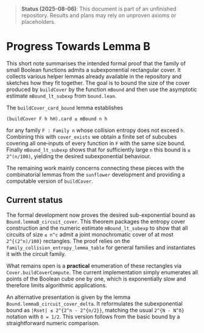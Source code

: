 > **Status (2025-08-06)**: This document is part of an unfinished repository. Results and plans may rely on unproven axioms or placeholders.
>
# Progress Towards Lemma B

This short note summarises the intended formal proof that the family of
small Boolean functions admits a subexponential rectangular cover.  It
collects various helper lemmas already available in the repository and
sketches how they fit together.  The goal is to bound the size of the
cover produced by `buildCover` by the function `mBound` and then use the
asymptotic estimate `mBound_lt_subexp` from `bound.lean`.

The `buildCover_card_bound` lemma establishes
```
(buildCover F h hH).card ≤ mBound n h
```
for any family `F : Family n` whose collision entropy does not exceed
`h`.  Combining this with `cover_exists` we obtain a finite set of
subcubes covering all one‑inputs of every function in `F` with the same
size bound.  Finally `mBound_lt_subexp` shows that for sufficiently
large `n` this bound is `≤ 2^(n/100)`, yielding the desired
subexponential behaviour.

The remaining work mainly concerns connecting these pieces with the
combinatorial lemmas from the `sunflower` development and providing a
computable version of `buildCover`.

## Current status

The formal development now proves the desired sub-exponential bound as
`Bound.lemmaB_circuit_cover`.  This theorem packages the entropy cover
construction and the numeric estimate `mBound_lt_subexp` to show that
all circuits of size `≤ n^c` admit a joint monochromatic cover of at
most `2^{(2^n)/100}` rectangles.  The proof relies on the `family_collision_entropy_lemma_table`
for general families and instantiates it with the circuit family.

What remains open is a **practical** enumeration of these rectangles
via `Cover.buildCoverCompute`.  The current implementation simply
enumerates all points of the Boolean cube one by one, which is
exponentially slow and therefore limits algorithmic applications.

An alternative presentation is given by the lemma
`Bound.lemmaB_circuit_cover_delta`.  It reformulates the subexponential
bound as `|Rset| ≤ 2^{2^n - 2^{n/2}}`, matching the usual
`2^{N - N^δ}` notation with `δ = 1/2`.  This version follows from the
basic bound by a straightforward numeric comparison.

